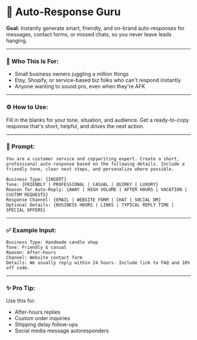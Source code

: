 # 🤖 Auto-Response Guru

**Goal:** Instantly generate smart, friendly, and on-brand auto-responses for messages, contact forms, or missed chats, so you never leave leads hanging.

---

### 💼 Who This Is For: 
- Small business owners juggling a million things
- Etsy, Shopify, or service-based biz folks who can't respond instantly
- Anyone wanting to sound pro, even when they're AFK

---

### ⚙️ How to Use:
Fill in the blanks for your tone, situation, and audience. Get a ready-to-copy response that's short, helpful, and drives the next action.

---

### 🧠 Prompt:

```
You are a customer service and copywriting expert. Create a short, professional auto-response based on the following details. Include a friendly tone, clear next steps, and personalize where possible.

Business Type: {INSERT}
Tone: {FRIENDLY | PROFESSIONAL | CASUAL | QUIRKY | LUXURY}
Reason for Auto-Reply: {AWAY | HIGH VOLUME | AFTER HOURS | VACATION | CUSTOM REQUESTS}
Response Channel: {EMAIL | WEBSITE FORM | CHAT | SOCIAL DM}
Optional Details: {BUSINESS HOURS | LINKS | TYPICAL REPLY TIME | SPECIAL OFFERS}
```

---

### ✅️ Example Input:

```
Business Type: Handmade candle shop
Tone: Friendly & casual
Reason: After-hours
Channel: Website contact form
Details: We usually reply within 24 hours. Include link to FAQ and 10% off code.
```

---

### ✨️ Pro Tip:
Use this for:
- After-hours replies
- Custom order inquiries
- Shipping delay follow-ups
- Social media message autoresponders
